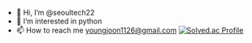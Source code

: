 - 👋 Hi, I’m @seoultech22
- 👀 I’m interested in python
- 📫 How to reach me youngjoon1126@gmail.com
[![Solved.ac Profile](http://mazassumnida.wtf/api/v2/generate_badge?boj=templer151)](https://solved.ac/seoultechai22/)
<!---
seoultech22/seoultech22 is a ✨ special ✨ repository because its `README.md` (this file) appears on your GitHub profile.
You can click the Preview link to take a look at your changes.
--->
